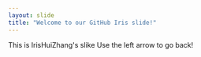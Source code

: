 ```yaml
---
layout: slide
title: "Welcome to our GitHub Iris slide!"
---
```

This is IrisHuiZhang's slike
Use the left arrow to go back!
